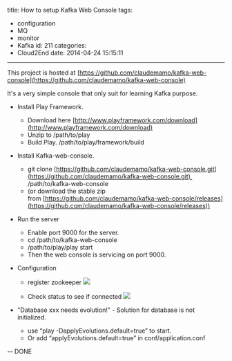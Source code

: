 title: How to setup Kafka Web Console
tags:
  - configuration
  - MQ
  - monitor
  - Kafka
id: 211
categories:
  - Cloud2End
date: 2014-04-24 15:15:11
---

This project is hosted at [https://github.com/claudemamo/kafka-web-console](https://github.com/claudemamo/kafka-web-console)

It's a very simple console that only suit for learning Kafka purpose.

*   Install Play Framework.

    *   Download here [http://www.playframework.com/download](http://www.playframework.com/download)
    *   Unzip to /path/to/play
    *   Build Play. /path/to/play/framework/build

*   Install Kafka-web-console.

    *   git clone [https://github.com/claudemamo/kafka-web-console.git](https://github.com/claudemamo/kafka-web-console.git)  /path/to/kafka-web-console
    *   (or download the stable zip from [https://github.com/claudemamo/kafka-web-console/releases](https://github.com/claudemamo/kafka-web-console/releases))

*   Run the server

    *   Enable port 9000 for the server.
    *   cd /path/to/kafka-web-console
    *   /path/to/play/play start
    *   Then the web console is servicing on port 9000.

*   Configuration

    *   register zookeeper
    ![](img1.png)

    *   Check status to see if connected
    ![](img2.png)


*   "Database xxx needs evolution!" - Solution for database is not initialized.
    *  use “play -DapplyEvolutions.default=true” to start. 
    *  Or add “applyEvolutions.default=true” in conf/application.conf 

-- DONE
